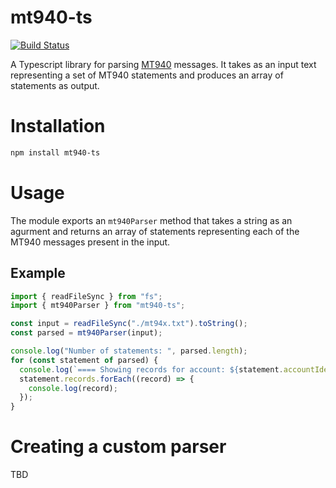 # mt940-ts 

[![Build Status](https://travis-ci.com/ecampostrini/mt940-ts.svg?branch=main)](https://travis-ci.com/ecampostrini/mt940-ts)


A Typescript library for parsing [MT940](https://www2.swift.com/knowledgecentre/publications/us9m_20200724/2.0?topic=mt940.htm) messages. It takes as an input text representing a set of MT940 statements and produces an array of statements as output.

# Installation

```bash
npm install mt940-ts
```

# Usage

The module exports an `mt940Parser` method that takes a string as an agurment and returns an array of statements representing each of the MT940 messages present in the input.

## Example

```typescript
import { readFileSync } from "fs";
import { mt940Parser } from "mt940-ts";

const input = readFileSync("./mt94x.txt").toString();
const parsed = mt940Parser(input);

console.log("Number of statements: ", parsed.length);
for (const statement of parsed) {
  console.log(`==== Showing records for account: ${statement.accountIdentification} ====`);
  statement.records.forEach((record) => {
    console.log(record);
  });
}
```

# Creating a custom parser

TBD
